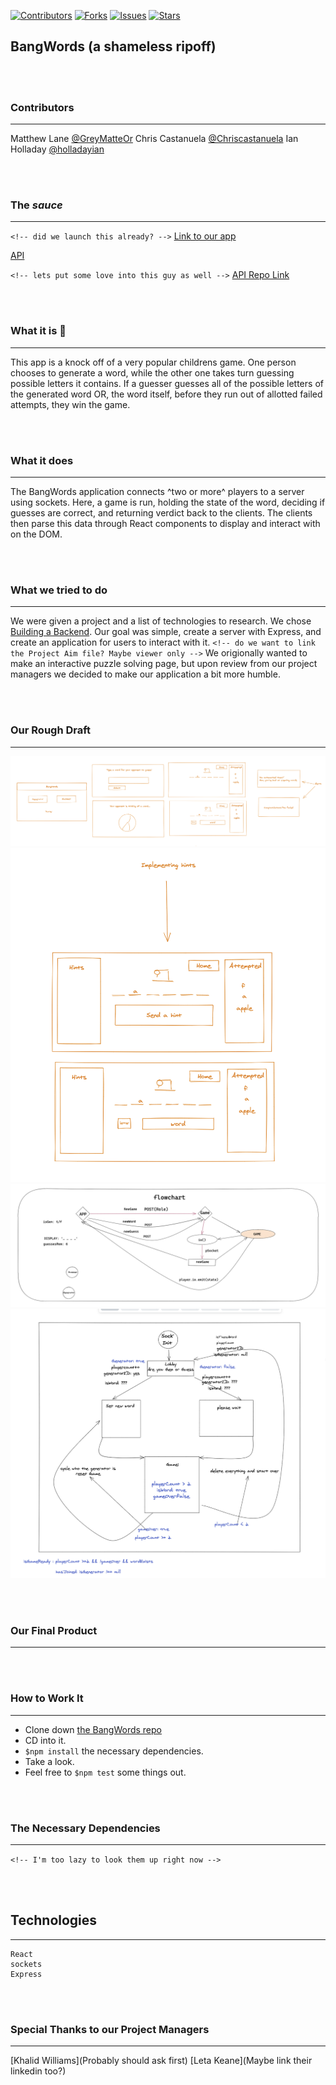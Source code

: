 [![Contributors][contributors-shield]](https://github.com/GreyMatteOr/bangwords/graphs/contributors)
[![Forks][forks-shield]](https://github.com/GreyMatteOr/bangwords/network/members)
[![Issues][issues-shield]](https://github.com/GreyMatteOr/bangwords/issues)
[![Stars][stars-shield]](https://github.com/GreyMatteOr/bangwords)

## BangWords (a shameless ripoff)


<br><br>

### Contributors

---

Matthew Lane [@GreyMatteOr](https://github.com/GreyMatteOr)
Chris Castanuela [@Chriscastanuela](https://github.com/Chriscastanuela)
Ian Holladay [@holladayian](https://github.com/holladayian)

<br><br>

### The _*sauce*_
---

`<!-- did we launch this already? -->`
[Link to our app](https://bangwords.herokuapp.com/)

[API](https://bangwords-api.herokuapp.com/) 


`<!-- lets put some love into this guy as well -->`
[API Repo Link](https://github.com/GreyMatteOr/bangwords-api) 

<br><br>

### What it is 🤙
---

This app is a knock off of a very popular childrens game. One person chooses to generate a word, while the other one takes turn guessing possible letters it contains. If a guesser guesses all of the possible letters of the generated word OR, the word itself, before they run out of allotted failed attempts, they win the game. 

<br><br>

### What it does
---

The BangWords application connects ^two or more^ players to a server using sockets. Here, a game is run, holding the state of the word, deciding if guesses are correct, and returning verdict back to the clients. The clients then parse this data through React components to display and interact with on the DOM. 

<br><br>

### What we tried to do
---

We were given a project and a list of technologies to research. We chose [Building a Backend](https://frontend.turing.io/projects/module-3/stretch.html#building-a-backend). 
Our goal was simple, create a server with Express, and create an application for users to interact with it. 
`<!-- do we want to link the Project Aim file? Maybe viewer only -->`
We origionally wanted to make an interactive puzzle solving page, but upon review from our project managers we decided to make our application a bit more humble. 

<br><br>

### Our Rough Draft
---

<img src='src/assets/wireframe.png' alt='wireframe'/>
<img src='src/assets/hints.png' alt='hints section'/>
<img src='src/assets/flowchart.png' alt='flowchart'/>
<img src='src/assets/socket-path.png' alt='socket-path'/>

<br><br>

### Our Final Product
---



<br><br>

### How to Work It
---

* Clone down [the BangWords repo](https://github.com/GreyMatteOr/bangwords)
* CD into it.
* `$npm install` the necessary dependencies.
* Take a look.
* Feel free to `$npm test` some things out.

<br><br>

### The Necessary Dependencies
---

`<!-- I'm too lazy to look them up right now -->`

<br><br>

## Technologies
---
```
React
sockets
Express
```
<br><br>

### Special Thanks to our Project Managers
---

[Khalid Williams](Probably should ask first)
[Leta Keane](Maybe link their linkedin too?)



<br><br>
<br><br>
<br><br>
<br><br>
<br><br>



[contributors-shield]: https://img.shields.io/github/contributors/GreyMatteOr/bangwords.svg?style=flat-square
[contributors-url]: https://github.com/GreyMatteOr/bangwords/graphs/contributors
[forks-shield]: https://img.shields.io/github/forks/GreyMatteOr/bangwords.svg?style=flat-square
[forks-url]: https://github.com/GreyMatteOr/bangwords/network/members
[stars-shield]: https://img.shields.io/github/stars/GreyMatteOr/bangwords.svg?style=flat-square 
[stars-url]: https://github.com/GreyMatteOr/bangwords/stargazers
[issues-shield]: https://img.shields.io/github/issues/GreyMatteOr/bangwords.svg?style=flat-square
[issues-url]: https://github.com/GreyMatteOr/bangwords/issues
[product-screenshot]: images/screenshot.png